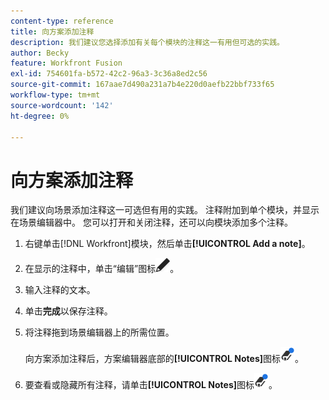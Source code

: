 ```yaml
---
content-type: reference
title: 向方案添加注释
description: 我们建议您选择添加有关每个模块的注释这一有用但可选的实践。
author: Becky
feature: Workfront Fusion
exl-id: 754601fa-b572-42c2-96a3-3c36a8ed2c56
source-git-commit: 167aae7d490a231a7b4e220d0aefb22bbf733f65
workflow-type: tm+mt
source-wordcount: '142'
ht-degree: 0%

---
```


# 向方案添加注释

我们建议向场景添加注释这一可选但有用的实践。 注释附加到单个模块，并显示在场景编辑器中。 您可以打开和关闭注释，还可以向模块添加多个注释。

1. 右键单击[!DNL Workfront]模块，然后单击&#x200B;**[!UICONTROL Add a note]**。
1. 在显示的注释中，单击“编辑”图标![“编辑”图标](assets/edit-note.png)。
1. 输入注释的文本。
1. 单击&#x200B;**完成**&#x200B;以保存注释。
1. 将注释拖到场景编辑器上的所需位置。

   向方案添加注释后，方案编辑器底部的&#x200B;**[!UICONTROL Notes]**&#x200B;图标![注释图标上会显示一个蓝色圆点，圆点为](assets/notes-icon-w-dot.png)。

1. 要查看或隐藏所有注释，请单击&#x200B;**[!UICONTROL Notes]**&#x200B;图标![带点的注释图标](assets/notes-icon-w-dot.png)。

